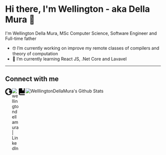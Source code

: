 # Hi there, I'm Wellington - aka Della Mura 👋


I'm Wellington Della Mura, MSc Computer Science, Software Engineer and Full-time father

- 🤓 I’m currently working on improve my remote classes of compilers and theory of computation
- 🌱 I’m currently learning React JS, .Net Core and Lavavel

---

## Connect with me

[<img align="left" alt="della-mura.com.br" width="22px" src="https://raw.githubusercontent.com/iconic/open-iconic/master/svg/globe.svg" />](http://www.della-mura.com.br)
[<img align="left" alt="wellingtondellamura | LinkedIn" width="22px" src="https://cdn.jsdelivr.net/npm/simple-icons@v3/icons/linkedin.svg" />](http://linkedin.com/wellingtondellamura)
[<img align="left" alt="UENP" width="22px" src="https://raw.githubusercontent.com/iconic/open-iconic/master/svg/book.svg" />](http://cct.uenp.edu.br/wellington)

<img align="left" alt="WelllingtonDellaMura's Github Stats" src="https://github-readme-stats.vercel.app/api?username=wellingtondellamura&show_icons=true&hide_border=true" />
